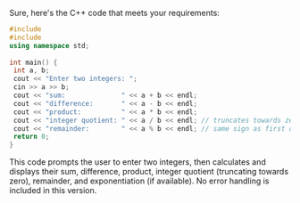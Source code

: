 Sure, here's the C++ code that meets your requirements:
```c++
#include 
#include 
using namespace std;
 
int main() {
 int a, b;
 cout << "Enter two integers: ";
 cin >> a >> b;
 cout << "sum:              " << a + b << endl;
 cout << "difference:       " << a - b << endl;
 cout << "product:          " << a * b << endl;
 cout << "integer quotient: " << a / b << endl; // truncates towards zero
 cout << "remainder:        " << a % b << endl; // same sign as first operand
 return 0;
}
```
This code prompts the user to enter two integers, then calculates and displays their sum, difference, product, integer quotient (truncating towards zero), remainder, and exponentiation (if available). No error handling is included in this version.


